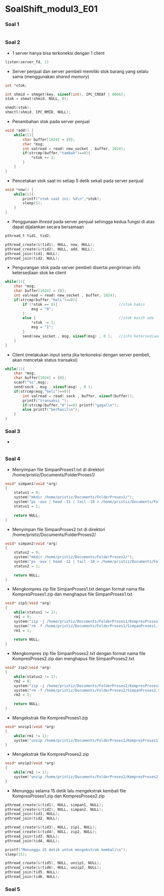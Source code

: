 # SoalShift_modul3_E01

### Soal 1
```c

```
### Soal 2
- 1 server hanya bisa terkoneksi dengan 1 client
```c
listen(server_fd, 1)
```
- Server penjual dan server pembeli memiliki stok barang yang selalu sama (menggunakan _shared memory_)
```c
int *stok;

int shmid = shmget(key, sizeof(int), IPC_CREAT | 0666);
stok = shmat(shmid, NULL, 0);

shmdt(stok);
shmctl(shmid, IPC_RMID, NULL);
```
- Penambahan stok pada server penjual
```c
void *add() {
    while(1){        
        char buffer[1024] = {0};
        char *msg;
        int valread = read( new_socket , buffer, 1024);
        if(strcmp(buffer,"tambah")==0){
            *stok += 1;
        }
    }
}
```
- Pencetakan stok saat ini setiap 5 detik sekali pada server penjual
```c
void *now() {
    while(1){
        printf("stok saat ini: %d\n",*stok);
        sleep(5);
    }
}
```
- Penggunaan _thread_ pada server penjual sehingga kedua fungsi di atas dapat dijalankan secara bersamaan
```c
pthread_t tid1, tid2;

pthread_create(&(tid1), NULL, now, NULL);
pthread_create(&(tid2), NULL, add, NULL);
pthread_join(tid1, NULL);
pthread_join(tid2, NULL);
```
- Pengurangan stok pada server pembeli disertai pengiriman info ketersediaan stok ke client
```c
while(1){
    char *msg;
    char buffer[1024] = {0};
    int valread = read( new_socket , buffer, 1024);
    if(strcmp(buffer,"beli")==0){            
        if (*stok == 0){                            //stok habis
            msg = "0";
        } 
        else {                                      //stok masih ada
            *stok -= 1;
            msg = "1";
        }
        send(new_socket , msg, sizeof(msg) , 0 );   //info ketersediaan stok
    }
}
```
- Client (melakukan input serta jika terkoneksi dengan server pembeli, akan mencetak status transaksi)
```c
while(1){
    char *msg;
    char buffer[1024] = {0};
    scanf("%s",msg);
    send(sock , msg , sizeof(msg) , 0 );
    if(strcmp(msg,"beli")==0){
        int valread = read( sock , buffer, sizeof(buffer));
        printf("transaksi ");
        if(strcmp(buffer,"0")==0) printf("gagal\n");
        else printf("berhasil\n");
    }
}
```

### Soal 3
- 
```c
```

### Soal 4
- Menyimpan file SimpanProses1.txt di direktori /home/pristiz/Documents/FolderProses1/
```c
void* simpan1(void *arg)
{
    status1 = 0;
    system("mkdir /home/pristiz/Documents/FolderProses1/");
    system("ps -aux | head -11 | tail -10 > /home/pristiz/Documents/FolderProses1/SimpanProses1.txt");
    status1 = 1;
 
    return NULL;
}
```
- Menyimpan file SimpanProses2.txt di direktori /home/pristiz/Documents/FolderProses2/
```c
void* simpan2(void *arg)
{
    status2 = 0;
    system("mkdir /home/pristiz/Documents/FolderProses2/");
    system("ps -aux | head -11 | tail -10 > /home/pristiz/Documents/FolderProses2/SimpanProses2.txt");
    status2 = 1;
 
    return NULL;
}
```
- Mengkompres zip file SimpanProses1.txt dengan format nama file KompresProses1.zip dan menghapus file SimpanProses1.txt
```c
void* zip1(void *arg)
{
    while(status1 != 1);
    rm1 = 0;
    system("zip -j /home/pristiz/Documents/FolderProses1/KompresProses1.zip /home/pristiz/Documents/FolderProses1/SimpanProses1.txt");
    system("rm -f /home/pristiz/Documents/FolderProses1/SimpanProses1.txt");
    rm1 = 1;
    
    return NULL;
}
```
- Mengkompres zip file SimpanProses2.txt dengan format nama file KompresProses2.zip dan menghapus file SimpanProses2.txt
```c
void* zip2(void *arg)
{
    while(status2 != 1);
    rm2 = 0;
    system("zip -j /home/pristiz/Documents/FolderProses2/KompresProses2.zip /home/pristiz/Documents/FolderProses2/SimpanProses2.txt");
    system("rm -f /home/pristiz/Documents/FolderProses2/SimpanProses2.txt");
    rm2 = 1;
    
    return NULL;
}
```
- Mengekstrak file KompresProses1.zip
```c
void* unzip1(void *arg)
{
    while(rm1 != 1);
    system("unzip /home/pristiz/Documents/FolderProses1/KompresProses1.zip -d /home/pristiz/Documents/FolderProses1/");
}
```
- Mengekstrak file KompresProses2.zip
```c
void* unzip2(void *arg)
{
    while(rm2 != 1);
    system("unzip /home/pristiz/Documents/FolderProses2/KompresProses2.zip -d /home/pristiz/Documents/FolderProses2/");
}
```
- Menunggu selama 15 detik lalu mengekstrak kembali file KompresProses1.zip dan KompresProses2.zip
```c
pthread_create(&(tid1), NULL, simpan1, NULL);
pthread_create(&(tid2), NULL, simpan2, NULL);
pthread_join(tid1, NULL);
pthread_join(tid2, NULL);

pthread_create(&(tid3), NULL, zip1, NULL);
pthread_create(&(tid4), NULL, zip2, NULL);
pthread_join(tid3, NULL);
pthread_join(tid4, NULL);

printf("Menunggu 15 detik untuk mengekstrak kembali\n");
sleep(15);

pthread_create(&(tid5), NULL, unzip1, NULL);
pthread_create(&(tid6), NULL, unzip2, NULL);    
pthread_join(tid5, NULL);
pthread_join(tid6, NULL);
```

### Soal 5
```c

```
